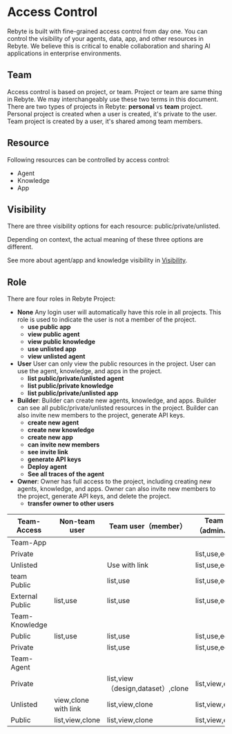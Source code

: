 # Access Control

Rebyte is built with fine-grained access control from day one. You can control the visibility of your agents, data, app, and other resources in Rebyte. We believe this is critical to enable collaboration and sharing AI applications in enterprise environments.

## Team

Access control is based on project, or team. Project or team are same thing in Rebyte. We may interchangeably use these two terms in this document. There are two types of projects in Rebyte: **personal** vs **team** project. Personal project is created when a user is created, it's private to the user. Team project is created by a user, it's shared among team members.

## Resource

Following resources can be controlled by access control:

* Agent
* Knowledge
* App

## Visibility

There are three visibility options for each resource: public/private/unlisted.

Depending on context, the actual meaning of these three options are different.

See more about agent/app and knowledge visibility in [Visibility](./visibility.md).

## Role

There are four roles in Rebyte Project:

* **None** Any login user will automatically have this role in all projects. This role is used to indicate the user is not a member of the project.
  * **use public app**
  * **view public agent**
  * **view public knowledge**
  * **use unlisted app**
  * **view unlisted agent**
* **User** User can only view the public resources in the project. User can use the agent, knowledge, and apps in the project.
  * **list public/private/unlisted agent**
  * **list public/private knowledge**
  * **list public/private/unlisted app**
* **Builder**: Builder can create new agents, knowledge, and apps. Builder can see all public/private/unlisted resources in the project. Builder can also invite new members to the project, generate API keys.
  * **create new agent**
  * **create new knowledge**
  * **create new app**
  * **can invite new members**
  * **see invite link**
  * **generate API keys**
  * **Deploy agent**
  * **See all traces of the agent**
* **Owner**: Owner has full access to the project, including creating new agents, knowledge, and apps. Owner can also invite new members to the project, generate API keys, and delete the project.
  * **transfer owner to other users**

| Team-Access     | Non-team user        | Team user（member）               | Team Builder（admin、owner） |
| --------------- | -------------------- | ------------------------------- | ------------------------- |
| Team-App        |                      |                                 |                           |
| Private         |                      |                                 | list,use,edit,create      |
| Unlisted        |                      | Use with link                   | list,use,edit,create      |
| team Public     |                      | list,use                        | list,use,edit,create      |
| External Public | list,use             | list,use                        | list,use,edit,create      |
| Team-Knowledge  |                      |                                 |                           |
| Public          | list,use             | list,use                        | list,use,edit,create      |
| Private         |                      | list,use                        | list,use,edit,create      |
| Team-Agent      |                      |                                 |                           |
| Private         |                      | list,view（design,dataset）,clone | list,view,edit,create     |
| Unlisted        | view,clone with link | list,view,clone                 | list,view,edit,create     |
| Public          | list,view,clone      | list,view,clone                 | list,view,edit,create     |
